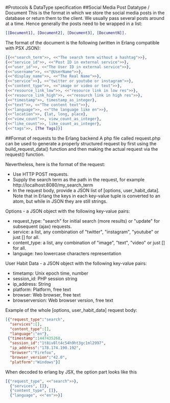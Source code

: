#Protocols & DataType specification
##Social Media Post Datatype / Document
This is the format in which we store the social media posts in the database or return them to the client.
We usually pass several posts around at a time. Hence generally the posts need to be wrapped in a list:
```erlang
[[Document1], [Document2], [Document3], [DocumentN]].
```
The format of the document is the following (written in Erlang compatible with PSX JSON):
```erlang
[{<<"search_term">>, <<"The search term without a hashtag">>},
{<<"service_id">>, <<"Post ID in external service">>},
{<<"user_id">>, <<"The User ID in external service">>},
{<<"username">>, <<"@UserName">>},
{<<"display_name">>, <<"The Real Name">>},
{<<"service">>}, <<"twitter or youtube or instagram">>},
{<<"content_type">>, <<"image or video or text">>},
{<<"resource_link_low">>, <<"resource link in low res">>},
{<<"resource_link_high">>, <<"resourch link in high res">>},
{<<"timestamp">>, timestamp_as_integer},
{<<"text">>, <<"The content text">>},
{<<"language">>, <<"the language like en">>},
{<<"location">>, {lat, long, place},
{<<"view_count">>, view_count_as_integer},
{<<"like_count">>, like_count_as_integer},
{<<"tags">>, [The Tags]}]
```

##Format of requests to the Erlang backend
A php file called request.php can be used to generate a properly structured request by first using the build_request_data() function and then making the actual request via the request() function.

Nevertheless, here is the format of the request:
 - Use HTTP POST requests.
 - Supply the search term as the path in the request, for example http://localhost:8080/my_search_term
 - In the request body, provide a JSON list of [options, user_habit_data]. Note that in Erlang the keys in each key-value tuple is converted to an atom, but while in JSON they are still strings.

Options - a JSON object with the following key-value pairs:
 - request_type: "search" for initial search (more results) or "update" for subsequent (ajax) requests.
 - service: a list, any combination of "twitter", "instagram", "youtube" or just [] for all.
 - content_type: a list, any combination of "image", "text", "video" or just [] for all.
 - language: two lowercase characters representation

User Habit Data - a JSON object with the following key-value pairs:
 - timetamp: Unix epoch time, number
 - session_id: PHP session string
 - ip_address: String
 - platform: Platform, free text
 - browser: Web browser, free text
 - browserversion: Web browser version, free text

Example of the whole [options, user_habit_data] request body: 
```json
[{"request_type":"search",
  "services":[],
  "content_type":[],
  "language":"en"},
 {"timestamp":1447435268,
  "session_id":"1t8iv8lt4c54h9ht3gc1ml2997",
  "ip_address":"178.174.190.192",
  "browser":"Firefox",
  "browser_version":"42.0",
  "platform":"Windows"}] 
```

When decoded to erlang by JSX, the option part looks like this
```erlang
[{"request_type", <<"search">>},
  {"services", []},
  {"content_type", []},
  {"language", <<"en">>}]
```
